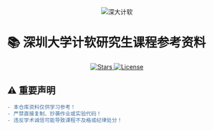 <!-- 顶部横幅（建议尺寸 1200x300） -->
<div align="center">
  <img src="https://via.placeholder.com/1200x300/0D8ABC/FFFFFF?text=深圳大学计算机与软件学院研究生课程资料" alt="深大计软">
</div>

# 📚 深圳大学计软研究生课程参考资料

<div align="center">
  <a href="https://github.com/你的用户名/仓库名/stargazers">
    <img src="https://img.shields.io/github/stars/你的用户名/仓库名?color=blue&logo=github" alt="Stars">
  </a>
  <a href="https://github.com/你的用户名/仓库名/blob/main/LICENSE">
    <img src="https://img.shields.io/github/license/你的用户名/仓库名?color=orange" alt="License">
  </a>
</div>

## ⚠️ 重要声明
```diff
- 本仓库资料仅供学习参考！
- 严禁直接复制、抄袭作业或实验代码！
- 违反学术诚信可能导致课程不及格或纪律处分！
